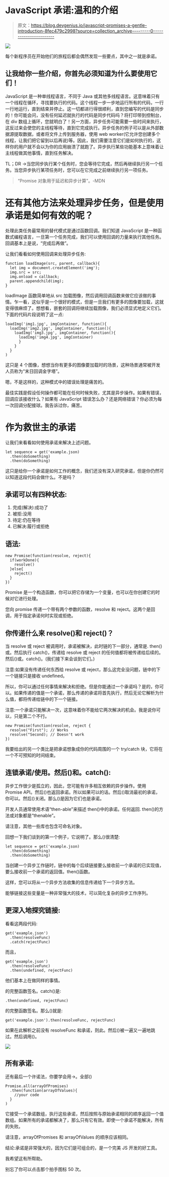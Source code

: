 # JavaScript 承诺:温和的介绍

> 原文：<https://blog.devgenius.io/javascript-promises-a-gentle-introduction-8fec479c2998?source=collection_archive---------0----------------------->

![](img/d094a8360dfccb31d512c2592ce32e38.png)

每个新程序员在开始他们的旅程后都会偶然发现一些要点，其中之一就是承诺。

## 让我给你一些介绍，你首先必须知道为什么要使用它们！

JavaScript 是一种单线程语言，不同于 Java 或其他多线程语言。这意味着只有一个线程在循环，寻找要执行的代码。这个线程一步一步地运行所有的代码，一行一行地运行，直到结束并停止。这一切都进行得很顺利，直到您编写的代码是同步的！你可能会问，没有任何延迟就执行的代码是同步代码吗？将打印带到控制台，在 div 数组上循环，您就明白了！另一方面，异步任务可能需要一些时间来执行，这反过来会使您的主线程等待，直到它完成执行。异步任务的例子可以是从外部数据源提取数据，或者将文件上传到服务器，使用 web worker(它允许您创建多个线程，让我们把它留到以后再说)等。因此，我们需要注意它们是如何执行的，这样你的用户就不会以为你的应用崩溃了就跑了。异步执行某些功能基本上意味着让主线程做其他事情，直到任务解决。

TL；DR →当您同步执行某个任务时，您会等待它完成，然后再继续执行另一个任务。当您异步执行某项任务时，您可以在它完成之前继续执行另一项任务。

> “Promise 对象用于延迟和异步计算”。-MDN

# 还有其他方法来处理异步任务，但是使用承诺是如何有效的呢？

处理此类任务最常用的替代模式是通过函数回调。我们知道 JavaScript 是一种函数式编程语言，一旦第一个任务完成，我们可以使用回调的力量来执行其他任务。回调基本上是说，“完成后再做”。

让我们看看如何使用回调来处理异步任务:

```
function loadImage(src, parent, callback){
  let img = document.createElement('img');
  img.src = src;
  img.onload = callback;
  parent.appendchild(img);
}
```

loadImage 函数简单地从 src 加载图像，然后调用回调函数来做它应该做的事情。乍一看，这似乎是一个很好的模式，但是一旦我们有更多的图像要加载，这就变得很麻烦了。想想看，嵌套的回调将继续加载图像，我们必须显式地定义它们。下面的代码片段说明了这一点:

```
loadImg('img1.jpg', imgContainer, function(){
  loadImg('img2.jpg', imgContainer, function(){
    loadImg('img3.jpg', imgContainer, function(){
      loadImg('img4.jpg', imgContainer)
      }
    }
  }
)
```

这只是 4 个图像，想想当你有更多的图像要加载时的场景，这种场景通常被开发人员称为“末日回调金字塔”。

嗯，不是这样的，这种模式中的错误处理是痛苦的。

最佳实践是假设任何操作都可能在任何时候失败，尤其是异步操作。如果有错误，回调应该接收什么？如果有 JavaScript 错误怎么办？还是网络错误？你必须为每一次回调分配接球。我告诉过你，痛苦。

# 作为救世主的承诺

让我们来看看如何使用承诺来解决上述问题。

```
let sequence = get('example.json)
  .then(doSomething)
  .then(doSomething)
```

这只是给你一个承诺是如何工作的概念，我们还没有深入研究承诺，但是你仍然可以知道这段代码会做什么。不是吗？

## 承诺可以有四种状态:

1.  完成(解决):成功了
2.  被拒:没用
3.  待定:仍在等待
4.  已解决:履行或拒绝

## 语法:

```
new Promise(function(resolve, reject){
  if(workDone){
    resolve()
  }else{
    reject()
  }
})
```

Promise 是一个构造函数，你可以把它存储为一个变量，也可以在你创建它的时候对它进行处理。

您向 promise 传递一个带有两个参数的函数，resolve 和 reject。这两个是回调，用于指定承诺何时实现或拒绝。

## 你传递什么来 resolve()和 reject()？

当 resolve 或 reject 被调用时，承诺被解决，此时链的下一部分，通常是. then()或。然后执行 catch()，传递给 resolve 或 reject 的任何值都将被传递给后续的。然后()或。catch()。(我们接下来会谈到它们。)

注意:如果没有传递任何东西给 resolve 或 reject，那么这完全没问题，链中的下一个链接只是接收 undefined。

所以，你可以通过任何事情来解决和拒绝。但是你能通过一个承诺吗？是的，你可以。如果传递的值是一个承诺，那么传递的承诺将首先执行，然后无论它解析为什么值，都将传递给链中的下一个链接。

注意:一个承诺只能解决一次，这意味着你不能给它两次解决的机会。我是说你可以，只是第二个不行。

```
new Promise(function(resolve, reject {
  resolve("First"); // Works
  resolve("Second); // Doesn't work
})
```

我要给出的另一个类比是把承诺想象成你的代码周围的一个 try/catch 块，它将在一个不可预知的时间结束。

## 连锁承诺/使用。然后()和。catch():

异步工作很少是孤立的，因此，您可能有许多相互依赖的异步操作。使用 Promise API。然后()也返回承诺。所以如果可以的话。然后()取消最初的承诺，你可以。然后()关闭。那么()是因为它们也是承诺。

开发人员通常使用术语“then-able”来描述 then()中的承诺。任何返回. then()的方法或对象都是“thenable”。

请注意，其他一些库也包含可命名对象。

回想一下我们谈到的第一个例子，它说明了。那么()很清楚:

```
let sequence = get('example.json)
  .then(doSomething)
  .then(doSomething)
```

当创建一个异步工作链时，链中的每个后续链接要么接收前一个承诺的已实现值，要么接收前一个承诺的返回值。then()函数。

这样，您可以将从一个异步方法收集的信息传递给下一个异步方法。

能够链接这些变量是一种非常强大的技术，可以简化复杂的异步工作序列。

## 更深入地探究链接:

看看这两段代码:

```
get('example.json')
  .then(resolveFunc)
  .catch(rejectFunc)
```

而且，

```
get('example.json')
  .then(resolveFunc)
  .then(undefined, rejectFunc)
```

他们基本上在做同样的事情。

的完整函数签名。catch()是:

```
.then(undefined, rejectFunc)
```

的完整函数签名。那么()就是:

```
get('example.json').then(resolveFunc, rejectFunc)
```

如果在此解析之前没有 resolveFunc 和承诺，则此。然后()被一遍又一遍地跳过。然后调用()。

![](img/d255aa1797e3d8b113a442bd5df2f7c5.png)

## 所有承诺:

还有最后一个许诺法，你要学会用→。全部()

```
Promise.all(arrayOfPromises)
  .then(function(arrayOfValues){
    //your code
  }
)
```

它接受一个承诺数组，执行这些承诺，然后按照与原始承诺相同的顺序返回一个值数组。如果所有的承诺都解决了，那么只有它有效。即使一个承诺不能解决，所有的失败。

请注意，arrayOfPromises 和 arrayOfValues 的顺序应该相同。

结论:承诺是非常强大的，因为它们是可组合的，是一个完美 JS 开发的好工具。

我希望这有所帮助。

别忘了你可以点击那个拍手图标 50 次。